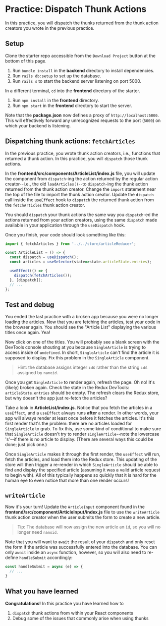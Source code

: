 # Practice: Dispatch Thunk Actions

In this practice, you will dispatch the thunks returned from the thunk action
creators you wrote in the previous practice.

## Setup

Clone the starter repo accessible from the `Download Project` button at the
bottom of this page.

1. Run `bundle install` in the __backend__ directory to install dependencies.
2. Run `rails db:setup` to set up the database.
3. Run `rails s` to start the backend server listening on port 5000.

In a different terminal, `cd` into the __frontend__ directory of the starter.

1. Run `npm install` in the __frontend__ directory.
2. Run `npm start` in the __frontend__ directory to start the server.

Note that the __package.json__ now defines a proxy of `http://localhost:5000`.
This will effectively forward any unrecognized requests to the port (`5000`) on
which your backend is listening.

## Dispatching thunk actions: `fetchArticles`

In the previous practice, you wrote thunk action creators, i.e., functions that
returned a thunk action. In this practice, you will `dispatch` those thunk
actions.

In the __frontend/src/components/ArticleList/index.js__ file, you will update
the component from `dispatch`-ing the action returned by the regular action
creator--i.e., the old `loadArticles()`--to `dispatch`-ing the thunk action
returned from the thunk action creator. Change the `import` statement near the
top of the file to import the thunk action creator. Update the `dispatch` call
inside the `useEffect` hook to `dispatch` the returned thunk action from the
`fetchArticles` thunk action creator.

You should `dispatch` your thunk actions the same way you `dispatch`-ed the
actions returned from your action creators, using the same `dispatch` made
available in your application through the `useDispatch` hook.

Once you finish, your code should look something like this:

```js
import { fetchArticles } from '../../store/articleReducer';

const ArticleList = () => {
  const dispatch = useDispatch();
  const articles = useSelector(state=>state.articleState.entries);

  useEffect(() => {
    dispatch(fetchArticles());
  }, [dispatch]);
  // ...
};
```

## Test and debug

You ended the last practice with a broken app because you were no longer loading
the articles. Now that you are fetching the articles, test your code in the
browser again. You should see the "Article List" displaying the various titles
once again. Yea!

Now click on one of the titles. You will probably see a blank screen with the
DevTools console shouting at you because `SingleArticle` is trying to access
inside of `undefined`. In short, `SingleArticle` can't find the article it
is supposed to display. Fix this problem in the `SingleArticle` component.

> Hint: the database assigns integer `id`s rather than the string `id`s assigned
> by `nanoid`.

Once you get `SingleArticle` to render again, refresh the page. Oh no! It's
(likely) broken again. Check the state in the Redux DevTools:
`articleState.entries` should be empty. The refresh clears the Redux store, but
why doesn't the app just re-fetch the articles?

Take a look in __ArticleList/index.js__. Notice that you fetch the articles in a
`useEffect`, and a `useEffect` always runs **after** a render. In other words,
your app will always render at least once before it fetches the articles. It's
this first render that's the problem: there are no articles loaded for
`SingleArticle` to grab. To fix this, use some kind of conditional to make sure
that `SingleArticle` doesn't try to render `singleArticle`--note the lowercase
's'--if there is no article to display. (There are several ways this could be
done; just pick one.)

Once `SingleArticle` makes it through the first render, the `useEffect` will
run, fetch the articles, and load them into the Redux store. This updating of
the store will then trigger a re-render in which `SingleArticle` should be able
to find and display the specified article (assuming it was a valid article
request to begin with). All of this typically happens so quickly that it is hard
for the human eye to even notice that more than one render occurs!

## `writeArticle`

Now it's your turn! Update the `ArticleInput` component found in the
__frontend/src/component/ArticleInput/index.js__ file to use the `writeArticle`
thunk action creator when the user submits the form to create a new article.

> Tip: The database will now assign the new article an `id`, so you will no
> longer need `nanoid`.

Note that you will want to `await` the result of your `dispatch` and only reset
the form if the article was successfully entered into the database. You can only
`await` inside an `async` function, however, so you will also need to re-define
`handleSubmit` accordingly:

```js
const handleSubmit = async (e) => {
  // ...
}
```

## What you have learned

**Congratulations!** In this practice you have learned how to

1. `dispatch` thunk actions from within your React components
2. Debug some of the issues that commonly arise when using thunks